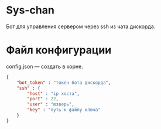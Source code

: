 # Sys-chan
Бот для управления сервером через ssh из чата дискорда.


# Файл конфигурации
config.json — создать в корне.

```json
{
    "bot_token" : "токен бота дискорда",
    "ssh" : {
        "host" : "ip хоста",
        "port" : 22,
        "user" : "юзверь",
        "key" : "путь к файлу ключа"
    }
}
```